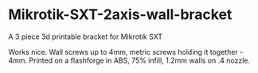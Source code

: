 # Mikrotik-SXT-2axis-wall-bracket
A 3 piece 3d printable bracket for Mikrotik SXT 

Works nice. Wall screws up to 4mm, metric screws holding it together - 4mm. 
Printed on a flashforge in ABS, 75% infill, 1.2mm walls on .4 nozzle.
